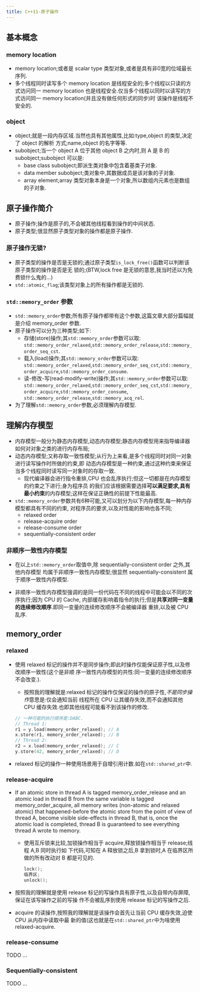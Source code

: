```yaml
---
title: C++11-原子操作
---
```


## 基本概念

### memory location

*   memory location;或者是 scalar type 类型对象,或者是具有非0宽的位域最长序列.
*   多个线程同时读写多个 memory location 是线程安全的;多个线程以只读的方式访问同一 memory location
    也是线程安全.仅当多个线程以同时以读写的方式访问同一 memory location(并且没有做任何形式的同步)时
    该操作是线程不安全的.

### object

*   object;就是一段内存区域.当然也具有其他属性,比如:type,object 的类型,决定了 object 的解析
    方式;name,object 的名字等等.
*   subobject;当一个 object A 位于其他 object B 之内时,则 A 是 B 的 subobject;subobject 
    可以是:
    -   base class subobject;即派生类对象中包含着基类子对象.
    -   data member subobject;类对象中,其数据成员是该对象的子对象.
    -   array element;array 类型对象本身是一个对象,所以数组内元素也是数组的子对象.

## 原子操作简介

*   原子操作;操作是原子的,不会被其他线程看到操作的中间状态.
*   原子类型;很显然原子类型对象的操作都是原子操作.

### 原子操作无锁?

*   原子类型的操作是否是无锁的;通过原子类型`is_lock_free()`函数可以判断该原子类型的操作是否是无
    锁的;(BTW,lock free 是无锁的意思,我当时还以为免费锁什么鬼的...)
*   `std::atomic_flag`;该类型对象上的所有操作都是无锁的.

### `std::memory_order` 参数
*   `std::memory_order`参数;所有原子操作都带有这个参数,这篇文章大部分篇幅就是介绍 memory_order 参数.
*   原子操作可以分为三种类型;如下:
    -   存储(store)操作;其`std::memory_order`参数可以取: `std::memory_order_relaxed`,`std::memory_order_release`,`std::memory_order_seq_cst`.
    -   载入(load)操作;其`std::memory_order`参数可以取: `std::memory_order_relaxed`,`std::memory_order_seq_cst`,`std::memory_order_acquire`,`std::memory_order_consume`.
    -   读-修改-写(read-modify-write)操作;其`std::memory_order`参数可以取: `std::memory_order_relaxed`,`std::memory_order_seq_cst`,`std::memory_order_acquire`,`std::memory_order_consume`,
        `std::memory_order_release`,`std::memory_acq_rel`.
*   为了理解`std::memory_order`参数,必须理解内存模型.

## 理解内存模型

*   内存模型一般分为静态内存模型,动态内存模型;静态内存模型用来指导编译器如何对对象之类的进行内存布局;
*   动态内存模型;又称存取一致性模型;从行为上来看,是多个线程同时对同一对象进行读写操作时所做的约束,即
    动态内存模型是一种约束,通过这种约束来保证当多个线程同时读写同一对象时的存取一致.
    -   现代编译器会进行指令重排,CPU 也会乱序执行;但这一切都是在内存模型的约束之下进行;身为程序员
        的我们应该根据需要选择**可以满足要求,具有最小约束**的内存模型;这样在保证正确性的前提下性能最高.
*   `std::memory_order`参数共有6种可能,又可以划分为以下内存模型,每一种内存模型都具有不同的约束,
    对程序员的要求,以及对性能的影响也各不同;
    -   relaxed order
    -   release-acquire order
    -   release-consume order
    -   sequentially-consistent order

### 非顺序一致性内存模型

*   在以上`std::memory_order`取值中,除 sequentially-consistent order 之外,其他内存模型
    均属于非顺序一致性内存模型;很显然 sequentially-consistent 属于顺序一致性内存模型.
    
*   非顺序一致性内存模型强调的是同一份代码在不同的线程中可能会以不同的次序执行;因为 CPU 的 Cache,
    内部缓存影响着指令的执行;但是**共享对同一变量的连续修改顺序**.即同一变量的连续修改顺序不会被编译器
    重排,以及被 CPU 乱序.

## memory_order

### relaxed

*   使用 relaxed 标记的操作并不是同步操作;即此时操作仅能保证原子性,以及修改顺序一致性(这个是非顺
    序一致性内存模型的共性:同一变量的连续修改顺序不会改变.).
    -   按照我的理解就是:relaxed 标记的操作仅保证的操作的原子性,*不是同步操作*意思是:仅会通知当前
        线程所在 CPU 让其缓存失效,而不会通知其他 CPU 缓存失效.也即其他线程可能看不到该操作的修改.

    ```c
    // 一种可能的执行顺序是:DABC.
    // Thread 1:
    r1 = y.load(memory_order_relaxed); // A
    x.store(r1, memory_order_relaxed); // B
    // Thread 2:
    r2 = x.load(memory_order_relaxed); // C 
    y.store(42, memory_order_relaxed); // D
    ```

*   relaxed 标记的操作一种使用场景用于自增引用计数.如在`std::shared_ptr`中.

### release-acquire

*   If an atomic store in thread A is tagged memory_order_release and an atomic 
    load in thread B from the same variable is tagged memory_order_acquire, all 
    memory writes (non-atomic and relaxed atomic) that happened-before the atomic 
    store from the point of view of thread A, become visible side-effects in thread B, 
    that is, once the atomic load is completed, thread B is guaranteed to see 
    everything thread A wrote to memory.
    
    -   使用互斥锁来比较,加锁操作相当于 acquire,释放锁操作相当于 release;线程 A,B 同时执行如
        下代码,可知在 A 释放锁之后,B 拿到锁时,A 在临界区所做的所有改动对 B 都是可见的.

        ```c
        lock();
        临界区;
        unlock();
        ```

*   按照我的理解就是使用 release 标记的写操作具有原子性,以及自带内存屏障,保证在该写操作之前的写操
    作不会被乱序到使用 release 标记的写操作之后.

*   acquire 的读操作,按照我的理解就是该操作会首先让当前 CPU 缓存失效,迫使 CPU 从内存中读取中最
    新的值(这也就是在`std::shared_ptr`中为啥使用 relaxed-acquire.

    
### release-consume

TODO ...

### Sequentially-consistent

TODO ...
